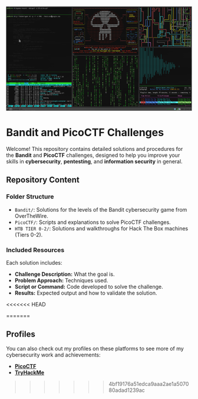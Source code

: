 
![Banner de Hacking](images/hacking.gif)

# **Bandit and PicoCTF Challenges**

Welcome! This repository contains detailed solutions and procedures for the **Bandit** and **PicoCTF** challenges, designed to help you improve your skills in **cybersecurity**, **pentesting**, and **information security** in general.

## **Repository Content**

### **Folder Structure**

- `Bandit/`: Solutions for the levels of the Bandit cybersecurity game from OverTheWire.
- `PicoCTF/`: Scripts and explanations to solve PicoCTF challenges.
- `HTB TIER 0-2/`: Solutions and walkthroughs for Hack The Box machines (Tiers 0-2).

### **Included Resources**

Each solution includes:

- **Challenge Description:** What the goal is.
- **Problem Approach:** Techniques used.
- **Script or Command:** Code developed to solve the challenge.
- **Results:** Expected output and how to validate the solution.

<<<<<<< HEAD

=======
## **Profiles**

You can also check out my profiles on these platforms to see more of my cybersecurity work and achievements:

- [**PicoCTF**](https://play.picoctf.org/users/YodaCholo)
- [**TryHackMe**](https://tryhackme.com/r/p/YodaCholo)
>>>>>>> 4bf19176a51edca9aaa2ae1a507080adad1239ac
